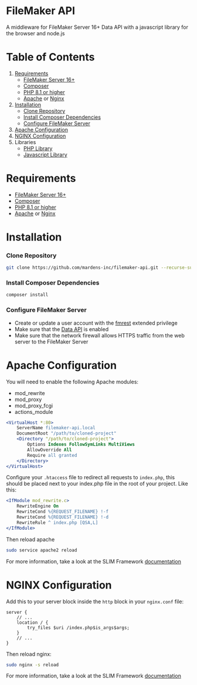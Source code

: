 # FileMaker API

A middleware for FileMaker Server 16+ Data API with a javascript library for the browser and node.js

# Table of Contents

1. [Requirements](#requirements)
    - [FileMaker Server 16+](https://www.filemaker.com/products/filemaker-server/)
    - [Composer](https://getcomposer.org/)
    - [PHP 8.1 or higher](https://www.php.net/downloads.php)
    - [Apache](https://httpd.apache.org/) or [Nginx](https://www.nginx.com/)
2. [Installation](#installation)
    - [Clone Repository](#clone-repository)
    - [Install Composer Dependencies](#install-composer-dependencies)
    - [Configure FileMaker Server](#configure-filemaker-server)
3. [Apache Configuration](#apache-configuration)
4. [NGINX Configuration](#nginx-configuration)
5. Libraries
    - [PHP Library](inc/README.md)
    - [Javascript Library](js/README.md)

# Requirements

- [FileMaker Server 16+](https://www.filemaker.com/products/filemaker-server/)
- [Composer](https://getcomposer.org/)
- [PHP 8.1 or higher](https://www.php.net/downloads.php)
- [Apache](https://httpd.apache.org/) or [Nginx](https://www.nginx.com/)

# Installation

### Clone Repository

```bash
git clone https://github.com/mardens-inc/filemaker-api.git --recurse-submodules
```

### Install Composer Dependencies

```bash
composer install
```

### Configure FileMaker Server

- Create or update a user account with the [fmrest](https://help.claris.com/en/data-api-guide/content/enable-access.html?Highlight=fmrest) extended privilege
- Make sure that the [Data API](https://help.claris.com/en/data-api-guide/content/prepare-databases-for-access.html?Highlight=Data%20API) is enabled
- Make sure that the network firewall allows HTTPS traffic from the web server to the FileMaker Server

# Apache Configuration

You will need to enable the following Apache modules:

- mod_rewrite
- mod_proxy
- mod_proxy_fcgi
- actions_module

```apache
<VirtualHost *:80>
    ServerName filemaker-api.local
    DocumentRoot "/path/to/cloned-project"
    <Directory "/path/to/cloned-project">
        Options Indexes FollowSymLinks MultiViews
        AllowOverride All
        Require all granted
    </Directory>
</VirtualHost>
```

Configure your `.htaccess` file to redirect all requests to `index.php`, this should be placed next to your index.php file in the root of your project.
Like this:

```apache
<IfModule mod_rewrite.c>
    RewriteEngine On
    RewriteCond %{REQUEST_FILENAME} !-f
    RewriteCond %{REQUEST_FILENAME} !-d
    RewriteRule ^ index.php [QSA,L]
</IfModule>
```

Then reload apache

```bash
sudo service apache2 reload
```

For more information, take a look at the SLIM Framework [documentation](https://www.slimframework.com/docs/v4/start/web-servers.html#apache-configuration)

# NGINX Configuration

Add this to your server block inside the `http` block in your `nginx.conf` file:

```nginx
server {
    // ...
    location / {
        try_files $uri /index.php$is_args$args;
    }
    // ...
}
```

Then reload nginx:

```bash
sudo nginx -s reload
```

For more information, take a look at the SLIM Framework [documentation](https://www.slimframework.com/docs/v4/start/web-servers.html#nginx-configuration)